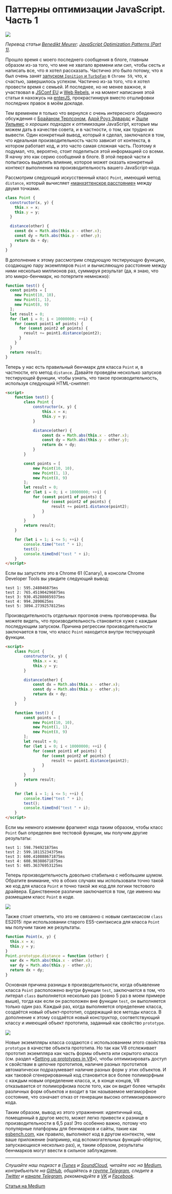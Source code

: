 # Паттерны оптимизации JavaScript. Часть 1
![](https://cdn-images-1.medium.com/max/2000/1*qSdEsX-Ba0LHDXSQ3PZ1rA.jpeg)

*Перевод статьи [Benedikt Meurer](http://benediktmeurer.de): [JavaScript Optimization Patterns (Part 1)](http://benediktmeurer.de/2017/06/20/javascript-optimization-patterns-part1/).*

Прошло время с моего последнего сообщения в блоге, главным образом из-за того, что мне не хватало времени или сил, чтобы сесть и написать все, что я хотел рассказать. Частично это было потому, что я был очень занят [запуском `Ignition` и `TurboFan`](https://v8project.blogspot.com/2017/05/launching-ignition-and-turbofan.html) в `Chrome 59`, что, к счастью, завершилось успехом. Частично из-за того, что я хотел провести время с семьей. И последнее, но не менее важное, я участвовал в [JSConf EU](https://2017.jsconf.eu/) и [Web Rebels](https://www.webrebels.org/), и на момент написания этой статьи я нахожусь на [enterJS](https://www.enterjs.de/), прокрастинируя вместо отшлифовки последних правок в моём докладе.

Тем временем я только что вернулся с очень интересного обеденного обсуждения с [Брайаном Терлсоном](https://twitter.com/bterlson), [Адой Роуз Эдвардс](https://twitter.com/Lady_Ada_King) и [Эшли Уильямс](https://twitter.com/ag_dubs) о *хороших подходах к оптимизации* JavaScript, которые мы можем дать в качестве совета, и в частности, о том, как трудно их вывести. Один конкретный вывод, который я сделал, заключался в том, что идеальная производительность часто зависит от контекста, в котором работает код, и это часто самая сложная часть. Поэтому я подумал, что, вероятно, стоит поделиться этой информацией со всеми. Я начну это как серию сообщений в блоге. В этой первой части я попытаюсь выделить влияние, которое может оказать конкретный контекст выполнения на производительность вашего JavaScript-кода.

Рассмотрим следующий искусственный класс `Point`, имеющий метод `distance`, который вычисляет [«манхэттенское расстояние»](https://ru.wikipedia.org/wiki/Расстояние_городских_кварталов) между двумя точками.

```javascript
class Point {
  constructor(x, y) {
    this.x = x;
    this.y = y;
  }

  distance(other) {
    const dx = Math.abs(this.x - other.x);
    const dy = Math.abs(this.y - other.y);
    return dx + dy;
  }
}
```

В дополнение к этому рассмотрим следующую тестирующую функцию, создающую пару экземпляров `Point` и вычисляющую расстояние между ними несколько миллионов раз, суммируя результат (да, я знаю, что это микро-бенчмарк, но потерпите немножко):

```javascript
function test() {
  const points = [
    new Point(10, 10),
    new Point(1, 1),
    new Point(8, 9)
  ];
  let result = 0;
  for (let i = 0; i < 10000000; ++i) {
    for (const point1 of points) {
      for (const point2 of points) {
        result += point1.distance(point2);
      }
    }
  }
  return result;
}
```

Теперь у нас есть правильный бенчмарк для класса `Point` и, в частности, его метод `distance`. Давайте проведём несколько запусков тестирующей функции, чтобы узнать, что такое производительность, используя следующий HTML-сниппет:

```html
<script>
    function test() {
        class Point {
            constructor(x, y) {
                this.x = x;
                this.y = y;
            }

            distance(other) {
                const dx = Math.abs(this.x - other.x);
                const dy = Math.abs(this.y - other.y);
                return dx + dy;
            }
        }

        const points = [
            new Point(10, 10),
            new Point(1, 1),
            new Point(8, 9)
        ];
        let result = 0;
        for (let i = 0; i < 10000000; ++i) {
            for (const point1 of points) {
                for (const point2 of points) {
                    result += point1.distance(point2);
                }
            }
        }
        return result;
    }

    for (let i = 1; i <= 5; ++i) {
        console.time("test " + i);
        test();
        console.timeEnd("test " + i);
    }
</script>
```

Если вы запустите это в Chrome 61 (Canary), в консоли Chrome Developer Tools вы увидите следующий вывод:

```
test 1: 595.248046875ms
test 2: 765.451904296875ms
test 3: 930.452880859375ms
test 4: 994.2890625ms
test 5: 3894.27392578125ms
```

Производительность отдельных прогонов очень противоречива. Вы можете видеть, что производительность становится хуже с каждым последующим запуском. Причина регрессии производительности заключается в том, что класс `Point` находится внутри тестирующей функции.

```html
<script>
    class Point {
        constructor(x, y) {
            this.x = x;
            this.y = y;
        }

        distance(other) {
            const dx = Math.abs(this.x - other.x);
            const dy = Math.abs(this.y - other.y);
            return dx + dy;
        }
    }

    function test() {
        const points = [
            new Point(10, 10),
            new Point(1, 1),
            new Point(8, 9)
        ];
        let result = 0;
        for (let i = 0; i < 10000000; ++i) {
            for (const point1 of points) {
                for (const point2 of points) {
                    result += point1.distance(point2);
                }
            }
        }
        return result;
    }

    for (let i = 1; i <= 5; ++i) {
        console.time("test " + i);
        test();
        console.timeEnd("test " + i);
    }
</script>
```

Если мы немного изменим фрагмент кода таким образом, чтобы класс `Point` был определен вне тестовой функции, мы получим другие результаты:

```
test 1: 598.794921875ms
test 2: 599.18115234375ms
test 3: 600.410888671875ms
test 4: 608.98388671875ms
test 5: 605.36376953125ms
```

Теперь производительность довольно стабильна с небольшим шумом. Обратите внимание, что в обоих случаях мы использовали точно такой же код для класса `Point` и точно такой же код для логики тестового драйвера. Единственное различие заключается в том, где именно мы размещаем класс `Point` в коде.

![](http://benediktmeurer.de/images/2017/class-20170620.png)

Также стоит отметить, что это не связанно с новым синтаксисом `class` ES2015: при использовании старого ES5-синтаксиса для класса `Point` мы получим такие же результаты.

```javascript
function Point(x, y) {
  this.x = x;
  this.y = y;
}
Point.prototype.distance = function (other) {
  var dx = Math.abs(this.x - other.x);
  var dy = Math.abs(this.y - other.y);
  return dx + dy;
}
```

Основная причина разницы в производительности, когда объявление класса `Point` расположено внутри функции `test`, заключается в том, что литерал `class` выполняется несколько раз (ровно 5 раз в моем примере выше), тогда как если он расположен вне функции `test`, он выполняется только один раз. Каждый раз, когда выполняется определение класса, создаётся новый объект-прототип, содержащий все методы класса. В дополнение к этому создаётся новый конструктор, соответствующий классу и имеющий объект прототипа, заданный как свойство `prototype`.

![](http://benediktmeurer.de/images/2017/devtools-20170620.png)

Новые экземпляры класса создаются с использованием этого свойства `prototype` в качестве объекта прототипа. Но так как V8 отслеживает прототип экземпляра как часть формы объекта или скрытого класса (см. раздел «[Setting up prototypes in V8](https://medium.com/@tverwaes/setting-up-prototypes-in-v8-ec9c9491dfe2)»), чтобы оптимизировать доступ к свойствам в цепочке прототипов, наличие разных прототипов автоматически подразумевает наличие разных форм у этих объектов. И как таковой сгенерированный код становится все более полиморфным с каждым новым определение класса, и, в конце концов, V8 отказывается от полиморфизма после того, как он видит более четырёх различных форм объектов и входит в так называемое мегаморфное состояние, что означает отказ от генерации высоко оптимизированного кода.

Таким образом, вывод из этого упражнения: идентичный код, помещенный в другое место, может легко привести к разнице в производительности в 6,5 раз! Это особенно важно, потому что популярные платформы для бенчмарков и сайты, такие как [esbench.com](https://esbench.com), как правило, выполняют код в другом контексте, чем ваше приложение (например, код вспомогательных функций-обёрток, запускающихся несколько раз), и, таким образом, результаты бенчмарков могут ввести в сильное заблуждение.

---

*Слушайте наш подкаст в [iTunes](https://itunes.apple.com/ru/podcast/девшахта/id1226773343) и [SoundCloud](https://soundcloud.com/devschacht), читайте нас на [Medium](https://medium.com/devschacht), контрибьютьте на [GitHub](https://github.com/devSchacht), общайтесь в [группе Telegram](https://t.me/devSchacht), следите в [Twitter](https://twitter.com/DevSchacht) и [канале Telegram](https://t.me/devSchachtChannel), рекомендуйте в [VK](https://vk.com/devschacht) и [Facebook](https://www.facebook.com/devSchacht).*

[Статья на Medium](https://medium.com/devschacht/javascript-optimization-patterns-part1-d5699fcd59a)
